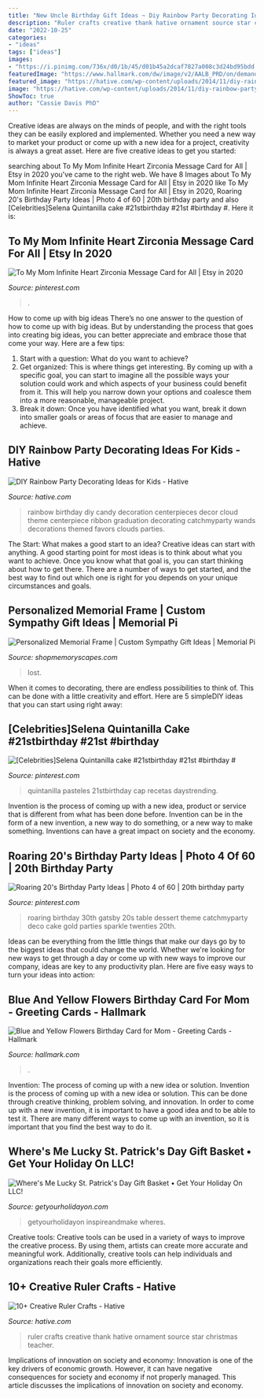 ```yaml
---
title: "New Uncle Birthday Gift Ideas ~ Diy Rainbow Party Decorating Ideas For Kids"
description: "Ruler crafts creative thank hative ornament source star christmas teacher"
date: "2022-10-25"
categories:
- "ideas"
tags: ["ideas"]
images:
- "https://i.pinimg.com/736x/d0/1b/45/d01b45a2dcaf7827a008c3d24bd95bdd.jpg"
featuredImage: "https://www.hallmark.com/dw/image/v2/AALB_PRD/on/demandware.static/-/Sites-hallmark-master/default/dw1cf4716f/images/finished-goods/Blue-and-Yellow-Flowers-Birthday-Card-for-Mom-root-389LGE2002_PV.1.LGE2002.jpg_Source_Image.jpg"
featured_image: "https://hative.com/wp-content/uploads/2014/11/diy-rainbow-party-decorating-ideas/4-candy-decoration.jpg"
image: "https://hative.com/wp-content/uploads/2014/11/diy-rainbow-party-decorating-ideas/4-candy-decoration.jpg"
ShowToc: true
author: "Cassie Davis PhD"
---
```



Creative ideas are always on the minds of people, and with the right tools they can be easily explored and implemented. Whether you need a new way to market your product or come up with a new idea for a project, creativity is always a great asset. Here are five creative ideas to get you started:

	

		
searching about To My Mom Infinite Heart Zirconia Message Card for All | Etsy in 2020 you've came to the right web. We have 8 Images about To My Mom Infinite Heart Zirconia Message Card for All | Etsy in 2020 like To My Mom Infinite Heart Zirconia Message Card for All | Etsy in 2020, Roaring 20&#039;s Birthday Party Ideas | Photo 4 of 60 | 20th birthday party and also [Celebrities]Selena Quintanilla cake #21stbirthday #21st #birthday #. Here it is:
		
    
## To My Mom Infinite Heart Zirconia Message Card For All | Etsy In 2020

<img loading=lazy src="https://i.pinimg.com/736x/d0/1b/45/d01b45a2dcaf7827a008c3d24bd95bdd.jpg" onerror="this.onerror=null;this.src='https://tse1.mm.bing.net/th?id=OIP.qJM4OTqPGEI7Z2srxM8_twHaHa&amp;pid=15.1';" alt="To My Mom Infinite Heart Zirconia Message Card for All | Etsy in 2020">

_Source: pinterest.com_

>. 

	

How to come up with big ideas
There’s no one answer to the question of how to come up with big ideas. But by understanding the process that goes into creating big ideas, you can better appreciate and embrace those that come your way. Here are a few tips:
1. Start with a question: What do you want to achieve?
2. Get organized: This is where things get interesting. By coming up with a specific goal, you can start to imagine all the possible ways your solution could work and which aspects of your business could benefit from it. This will help you narrow down your options and coalesce them into a more reasonable, manageable project.
3. Break it down: Once you have identified what you want, break it down into smaller goals or areas of focus that are easier to manage and achieve.

    
## DIY Rainbow Party Decorating Ideas For Kids - Hative

<img loading=lazy src="https://hative.com/wp-content/uploads/2014/11/diy-rainbow-party-decorating-ideas/4-candy-decoration.jpg" onerror="this.onerror=null;this.src='https://tse3.mm.bing.net/th?id=OIP.GfTxgQhCKywEmuWykiSTCAHaLG&amp;pid=15.1';" alt="DIY Rainbow Party Decorating Ideas for Kids - Hative">

_Source: hative.com_

>rainbow birthday diy candy decoration centerpieces decor cloud theme centerpiece ribbon graduation decorating catchmyparty wands decorations themed favors clouds parties. 

	

The Start: What makes a good start to an idea?
Creative ideas can start with anything. A good starting point for most ideas is to think about what you want to achieve. Once you know what that goal is, you can start thinking about how to get there. There are a number of ways to get started, and the best way to find out which one is right for you depends on your unique circumstances and goals.

    
## Personalized Memorial Frame | Custom Sympathy Gift Ideas | Memorial Pi

<img loading=lazy src="https://cdn.shopify.com/s/files/1/0074/2110/0096/products/il_fullxfull.1400565349_zcxy_1024x1024@2x.jpg?v=1613031968" onerror="this.onerror=null;this.src='https://tse4.mm.bing.net/th?id=OIP.YJumxupytz13hVmUojH6kQHaH0&amp;pid=15.1';" alt="Personalized Memorial Frame | Custom Sympathy Gift Ideas | Memorial Pi">

_Source: shopmemoryscapes.com_

>lost. 

	

When it comes to decorating, there are endless possibilities to think of. This can be done with a little creativity and effort. Here are 5 simpleDIY ideas that you can start using right away:

    
## [Celebrities]Selena Quintanilla Cake #21stbirthday #21st #birthday #

<img loading=lazy src="https://i.pinimg.com/736x/99/97/14/9997146fc591da4242df9725bb5b0a3e.jpg" onerror="this.onerror=null;this.src='https://tse1.mm.bing.net/th?id=OIP.WtVPUooJQt3UewCjj7zBZgHaJ4&amp;pid=15.1';" alt="[Celebrities]Selena Quintanilla cake #21stbirthday #21st #birthday #">

_Source: pinterest.com_

>quintanilla pasteles 21stbirthday cap recetas daystrending. 

	

Invention is the process of coming up with a new idea, product or service that is different from what has been done before. Invention can be in the form of a new invention, a new way to do something, or a new way to make something. Inventions can have a great impact on society and the economy.

    
## Roaring 20&#039;s Birthday Party Ideas | Photo 4 Of 60 | 20th Birthday Party

<img loading=lazy src="https://i.pinimg.com/736x/72/12/99/72129957e1cc9479832115dff345f6e2.jpg" onerror="this.onerror=null;this.src='https://tse3.mm.bing.net/th?id=OIP.ntrbOE6QzwnBzNxqkxtOkgHaLG&amp;pid=15.1';" alt="Roaring 20&#039;s Birthday Party Ideas | Photo 4 of 60 | 20th birthday party">

_Source: pinterest.com_

>roaring birthday 30th gatsby 20s table dessert theme catchmyparty deco cake gold parties sparkle twenties 20th. 

	

Ideas can be everything from the little things that make our days go by to the biggest ideas that could change the world. Whether we're looking for new ways to get through a day or come up with new ways to improve our company, ideas are key to any productivity plan. Here are five easy ways to turn your ideas into action: 

    
## Blue And Yellow Flowers Birthday Card For Mom - Greeting Cards - Hallmark

<img loading=lazy src="https://www.hallmark.com/dw/image/v2/AALB_PRD/on/demandware.static/-/Sites-hallmark-master/default/dw1cf4716f/images/finished-goods/Blue-and-Yellow-Flowers-Birthday-Card-for-Mom-root-389LGE2002_PV.1.LGE2002.jpg_Source_Image.jpg" onerror="this.onerror=null;this.src='https://tse1.mm.bing.net/th?id=OIP.S-hkIOxMQLenIsva15KxIwHaKz&amp;pid=15.1';" alt="Blue and Yellow Flowers Birthday Card for Mom - Greeting Cards - Hallmark">

_Source: hallmark.com_

>. 

	

Invention: The process of coming up with a new idea or solution.
Invention is the process of coming up with a new idea or solution. This can be done through creative thinking, problem solving, and innovation. In order to come up with a new invention, it is important to have a good idea and to be able to test it. There are many different ways to come up with an invention, so it is important that you find the best way to do it.

    
## Where&#039;s Me Lucky St. Patrick&#039;s Day Gift Basket • Get Your Holiday On LLC!

<img loading=lazy src="https://i1.wp.com/www.getyourholidayon.com/wp-content/uploads/2017/02/Wheres-Me-Lucky-Lottery-Basket.jpg?fit=1000%2C1500&amp;ssl=1" onerror="this.onerror=null;this.src='https://tse4.mm.bing.net/th?id=OIP.5x21-Vhc0d5c23CERpB1dAHaLH&amp;pid=15.1';" alt="Where&#039;s Me Lucky St. Patrick&#039;s Day Gift Basket • Get Your Holiday On LLC!">

_Source: getyourholidayon.com_

>getyourholidayon inspireandmake wheres. 

	

Creative tools:
Creative tools can be used in a variety of ways to improve the creative process. By using them, artists can create more accurate and meaningful work. Additionally, creative tools can help individuals and organizations reach their goals more efficiently.

    
## 10+ Creative Ruler Crafts - Hative

<img loading=lazy src="https://hative.com/wp-content/uploads/2014/11/ruler-crafts/3-thank-you-for-helping-me-growing.jpg" onerror="this.onerror=null;this.src='https://tse4.mm.bing.net/th?id=OIP.7iB7KpekDrrpHw3-Ax2wWwHaLG&amp;pid=15.1';" alt="10+ Creative Ruler Crafts - Hative">

_Source: hative.com_

>ruler crafts creative thank hative ornament source star christmas teacher. 

	

Implications of innovation on society and economy:
Innovation is one of the key drivers of economic growth. However, it can have negative consequences for society and economy if not properly managed. This article discusses the implications of innovation on society and economy.

